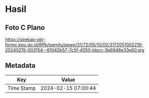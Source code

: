 # Hasil

## Foto C Plano

https://sirekap-obj-formc.kpu.go.id/6ffb/pemilu/ppwp/31/72/05/10/02/3172051002216-20240215-003154--61042b57-7c5f-4550-bbcc-3b6946e33e60.jpg


## Metadata

| Key        | Value               |
| ---------- | ------------------- |
| Time Stamp | 2024-02-15 07:00:44 |



